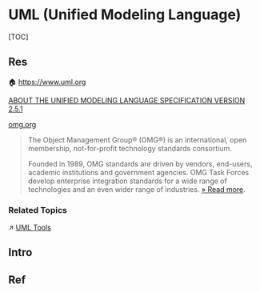# UML (Unified Modeling Language)

[TOC]



## Res
🏠 https://www.uml.org

[ABOUT THE UNIFIED MODELING LANGUAGE SPECIFICATION VERSION 2.5.1](https://www.omg.org/spec/UML/)

[omg.org](https://www.omg.org/index.htm)
> The Object Management Group® (OMG®) is an international, open membership, not-for-profit technology standards consortium.
> 
> Founded in 1989, OMG standards are driven by vendors, end-users, academic institutions and government agencies. OMG Task Forces develop enterprise integration standards for a wide range of technologies and an even wider range of industries. [» Read more](https://www.omg.org/about/index.htm).


### Related Topics
↗ [UML Tools](../../../../../Software%20Engineering/CASE%20(Computer-Aided%20Software%20Engineering)%20Tools/Upper%20CASE%20Tools/Design%20&%20Visualization%20Tools/Modeling%20Tools/UML%20Tools/UML%20Tools.md)



## Intro





## Ref
[五分钟读懂UML类图]:https://www.cnblogs.com/shindo/p/5579191.html
[IMB docs for UML domels]: https://www.ibm.com/docs/en/rational-soft-arch/9.7.0?topic=tutorials-uml-models
